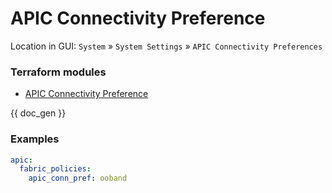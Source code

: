 # APIC Connectivity Preference

Location in GUI:
`System` » `System Settings` » `APIC Connectivity Preferences`

### Terraform modules

* [APIC Connectivity Preference](https://registry.terraform.io/modules/netascode/apic-connectivity-preference/aci/latest)

{{ doc_gen }}

### Examples

```yaml
apic:
  fabric_policies:
    apic_conn_pref: ooband
```
